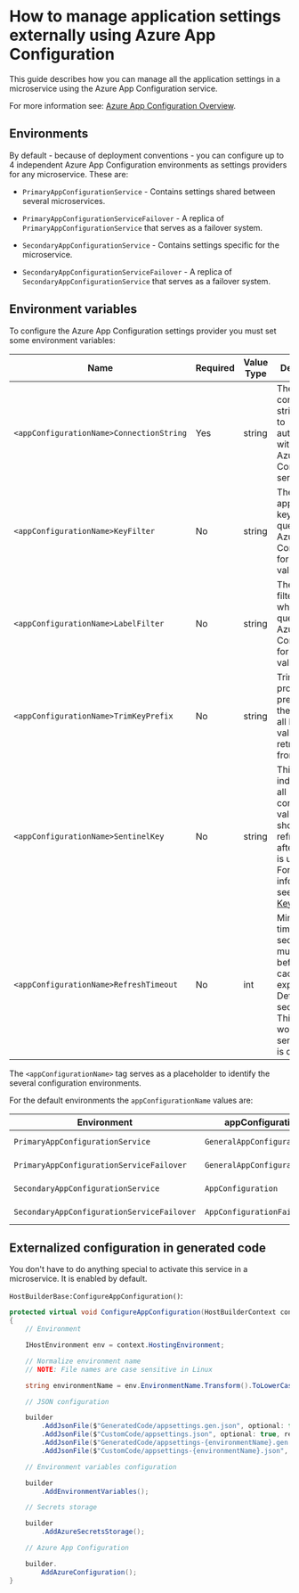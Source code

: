 # How to manage application settings externally using Azure App Configuration

This guide describes how you can manage all the application settings in a microservice using the Azure App Configuration service.

For more information see: [Azure App Configuration Overview](https://docs.microsoft.com/en-us/azure/azure-app-configuration/overview).

## Environments

By default - because of deployment conventions - you can configure up to 4 independent Azure App Configuration environments as settings providers for any microservice. These are:

- `PrimaryAppConfigurationService` - Contains settings shared between several microservices.

- `PrimaryAppConfigurationServiceFailover` - A replica of `PrimaryAppConfigurationService` that serves as a failover system.

- `SecondaryAppConfigurationService` - Contains settings specific for the microservice.

- `SecondaryAppConfigurationServiceFailover` - A replica of `SecondaryAppConfigurationService` that serves as a failover system.

## Environment variables

To configure the Azure App Configuration settings provider you must set some environment variables:

| Name  | Required | Value Type | Description
| --- | --- | --- | --- |
| `<appConfigurationName>ConnectionString` | Yes | string | The connection string used to authenticate with the Azure App Configuration service.
| `<appConfigurationName>KeyFilter` | No  | string | The filter to apply to all keys when querying Azure App Configuration for key-values.
| `<appConfigurationName>LabelFilter` | No  | string | The label filter to apply when querying Azure App Configuration for key-values.
| `<appConfigurationName>TrimKeyPrefix` | No  | string | Trims the provided prefix from the keys of all key-values retrieved from Azure.
| `<appConfigurationName>SentinelKey` | No  | string | This key indicates that all configuration values should be refreshed after this key is updated. For more information see [Sentinel Key](https://docs.microsoft.com/en-us/azure/azure-app-configuration/enable-dynamic-configuration-aspnet-core?tabs=core2x#add-a-sentinel-key)
| `<appConfigurationName>RefreshTimeout` | No  | int | Minimum time in seconds that must elapse before the cache is expired. Default is 30 seconds. This only works if the sentinel Key is defined.

The `<appConfigurationName>` tag serves as a placeholder to identify the several configuration environments.

For the default environments the `appConfigurationName` values are:

| Environment | appConfigurationName | Sample Environment Keys
| - | - | - |
| `PrimaryAppConfigurationService` | `GeneralAppConfiguration` | `GeneralAppConfigurationConnectionString`, `GeneralAppConfigurationSentinelKey`
| `PrimaryAppConfigurationServiceFailover` | `GeneralAppConfigurationFailover` | `GeneralAppConfigurationFailoverConnectionString`, `GeneralAppConfigurationFailoverTrimKeyPrefix`
| `SecondaryAppConfigurationService` | `AppConfiguration` | `AppConfigurationConnectionString`, `AppConfigurationKeyFilter`
| `SecondaryAppConfigurationServiceFailover` | `AppConfigurationFailover` | `AppConfigurationFailoverConnectionString`, `AppConfigurationFailoverLabelFilter`

## Externalized configuration in generated code

You don't have to do anything special to activate this service in a microservice. It is enabled by default.

`HostBuilderBase:ConfigureAppConfiguration()`:

```csharp
protected virtual void ConfigureAppConfiguration(HostBuilderContext context, IConfigurationBuilder builder)
{
    // Environment

    IHostEnvironment env = context.HostingEnvironment;

    // Normalize environment name
    // NOTE: File names are case sensitive in Linux

    string environmentName = env.EnvironmentName.Transform().ToLowerCase();

    // JSON configuration

    builder
        .AddJsonFile($"GeneratedCode/appsettings.gen.json", optional: false, reloadOnChange: true)
        .AddJsonFile($"CustomCode/appsettings.json", optional: true, reloadOnChange: true)
        .AddJsonFile($"GeneratedCode/appsettings-{environmentName}.gen.json", optional: true, reloadOnChange: true)
        .AddJsonFile($"CustomCode/appsettings-{environmentName}.json", optional: true, reloadOnChange: true);

    // Environment variables configuration

    builder
        .AddEnvironmentVariables();

    // Secrets storage

    builder
        .AddAzureSecretsStorage();

    // Azure App Configuration

    builder.
        AddAzureConfiguration();
}
```
